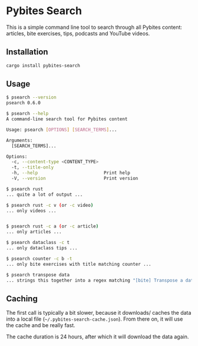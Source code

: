 # Pybites Search

This is a simple command line tool to search through all Pybites content: articles, bite exercises, tips, podcasts and YouTube videos.

## Installation

```bash
cargo install pybites-search
```

## Usage

```bash
$ psearch --version
psearch 0.6.0

$ psearch --help
A command-line search tool for Pybites content

Usage: psearch [OPTIONS] [SEARCH_TERMS]...

Arguments:
  [SEARCH_TERMS]...

Options:
  -c, --content-type <CONTENT_TYPE>
  -t, --title-only
  -h, --help                         Print help
  -V, --version                      Print version

$ psearch rust
... quite a lot of output ...

$ psearch rust -c v (or -c video)
... only videos ...


$ psearch rust -c a (or -c article)
... only articles ...

$ psearch dataclass -c t
... only dataclass tips ...

$ psearch counter -c b -t
... only bite exercises with title matching counter ...

$ psearch transpose data
... strings this together into a regex matching "[bite] Transpose a data structure" for example ...
```

## Caching

The first call is typically a bit slower, because it downloads/ caches the data into a local file (`~/.pybites-search-cache.json`). From there on, it will use the cache and be really fast.

The cache duration is 24 hours, after which it will download the data again.
